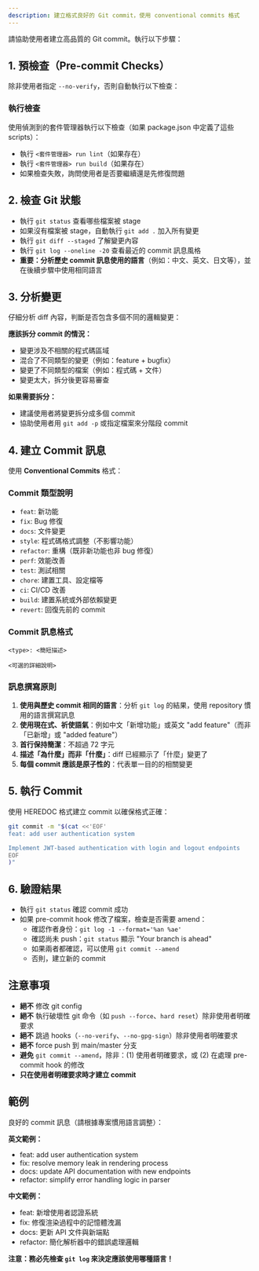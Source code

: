 ```yaml
---
description: 建立格式良好的 Git commit，使用 conventional commits 格式
---
```


請協助使用者建立高品質的 Git commit。執行以下步驟：

## 1. 預檢查（Pre-commit Checks）

除非使用者指定 `--no-verify`，否則自動執行以下檢查：

### 執行檢查

使用偵測到的套件管理器執行以下檢查（如果 package.json 中定義了這些 scripts）：
- 執行 `<套件管理器> run lint`（如果存在）
- 執行 `<套件管理器> run build`（如果存在）
- 如果檢查失敗，詢問使用者是否要繼續還是先修復問題

## 2. 檢查 Git 狀態

- 執行 `git status` 查看哪些檔案被 stage
- 如果沒有檔案被 stage，自動執行 `git add .` 加入所有變更
- 執行 `git diff --staged` 了解變更內容
- 執行 `git log --oneline -20` 查看最近的 commit 訊息風格
- **重要：分析歷史 commit 訊息使用的語言**（例如：中文、英文、日文等），並在後續步驟中使用相同語言

## 3. 分析變更

仔細分析 diff 內容，判斷是否包含多個不同的邏輯變更：

**應該拆分 commit 的情況：**
- 變更涉及不相關的程式碼區域
- 混合了不同類型的變更（例如：feature + bugfix）
- 變更了不同類型的檔案（例如：程式碼 + 文件）
- 變更太大，拆分後更容易審查

**如果需要拆分：**
- 建議使用者將變更拆分成多個 commit
- 協助使用者用 `git add -p` 或指定檔案來分階段 commit

## 4. 建立 Commit 訊息

使用 **Conventional Commits** 格式：

### Commit 類型說明

- `feat`: 新功能
- `fix`: Bug 修復
- `docs`: 文件變更
- `style`: 程式碼格式調整（不影響功能）
- `refactor`: 重構（既非新功能也非 bug 修復）
- `perf`: 效能改善
- `test`: 測試相關
- `chore`: 建置工具、設定檔等
- `ci`: CI/CD 改善
- `build`: 建置系統或外部依賴變更
- `revert`: 回復先前的 commit

### Commit 訊息格式

```
<type>: <簡短描述>

<可選的詳細說明>
```

### 訊息撰寫原則

1. **使用與歷史 commit 相同的語言**：分析 `git log` 的結果，使用 repository 慣用的語言撰寫訊息
2. **使用現在式、祈使語氣**：例如中文「新增功能」或英文 "add feature"（而非「已新增」或 "added feature"）
3. **首行保持簡潔**：不超過 72 字元
4. **描述「為什麼」而非「什麼」**：diff 已經顯示了「什麼」變更了
5. **每個 commit 應該是原子性的**：代表單一目的的相關變更

## 5. 執行 Commit

使用 HEREDOC 格式建立 commit 以確保格式正確：

```bash
git commit -m "$(cat <<'EOF'
feat: add user authentication system

Implement JWT-based authentication with login and logout endpoints
EOF
)"
```

## 6. 驗證結果

- 執行 `git status` 確認 commit 成功
- 如果 pre-commit hook 修改了檔案，檢查是否需要 amend：
  - 確認作者身份：`git log -1 --format='%an %ae'`
  - 確認尚未 push：`git status` 顯示 "Your branch is ahead"
  - 如果兩者都確認，可以使用 `git commit --amend`
  - 否則，建立新的 commit

## 注意事項

- **絕不** 修改 git config
- **絕不** 執行破壞性 git 命令（如 `push --force`、`hard reset`）除非使用者明確要求
- **絕不** 跳過 hooks（`--no-verify`、`--no-gpg-sign`）除非使用者明確要求
- **絕不** force push 到 main/master 分支
- **避免** `git commit --amend`，除非：(1) 使用者明確要求，或 (2) 在處理 pre-commit hook 的修改
- **只在使用者明確要求時才建立 commit**

## 範例

良好的 commit 訊息（請根據專案慣用語言調整）：

**英文範例：**
- feat: add user authentication system
- fix: resolve memory leak in rendering process
- docs: update API documentation with new endpoints
- refactor: simplify error handling logic in parser

**中文範例：**
- feat: 新增使用者認證系統
- fix: 修復渲染過程中的記憶體洩漏
- docs: 更新 API 文件與新端點
- refactor: 簡化解析器中的錯誤處理邏輯

**注意：務必先檢查 `git log` 來決定應該使用哪種語言！**
